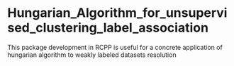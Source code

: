 # Hungarian_Algorithm_for_unsupervised_clustering_label_association
This package development in RCPP is useful for a concrete application of hungarian algorithm to weakly labeled datasets resolution
